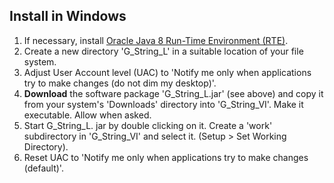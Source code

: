 ## Install in Windows

1. If necessary, install [Oracle Java 8 Run-Time Environment (RTE)](https://www.java.com/en/download/manual.jsp).
2. Create a new directory 'G_String_L' in a suitable location of your file system.
3. Adjust User Account level (UAC) to 'Notify me only when applications try to make changes (do not dim my desktop)'.
4. **Download** the software package 'G_String_L.jar' (see above) and copy it from your system's 'Downloads' directory into 'G_String_VI'. Make it executable. Allow when asked.
5. Start G_String_L. jar by double clicking on it. Create a 'work' subdirectory in 'G_String_VI' and select it. (Setup > Set Working Directory).
6. Reset UAC to 'Notify me only when applications try to make changes (default)'.


